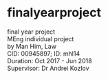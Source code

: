# finalyearproject  
final year project  
MEng individual project  
by Man Him, Law    
CID: 00945897; ID: mhl14  
Duration: Oct 2017 - Jun 2018  
Supervisor: Dr Andrei Kozlov   
